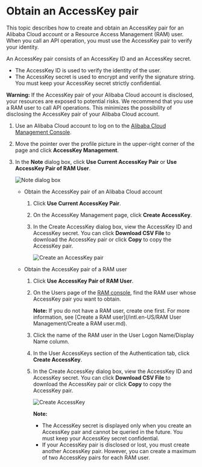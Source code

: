 # Obtain an AccessKey pair

This topic describes how to create and obtain an AccessKey pair for an Alibaba Cloud account or a Resource Access Management \(RAM\) user. When you call an API operation, you must use the AccessKey pair to verify your identity.

An AccessKey pair consists of an AccessKey ID and an AccessKey secret.

-   The AccessKey ID is used to verify the identity of the user.
-   The AccessKey secret is used to encrypt and verify the signature string. You must keep your AccessKey secret strictly confidential.

**Warning:** If the AccessKey pair of your Alibaba Cloud account is disclosed, your resources are exposed to potential risks. We recommend that you use a RAM user to call API operations. This minimizes the possibility of disclosing the AccessKey pair of your Alibaba Cloud account.

1.  Use an Alibaba Cloud account to log on to the [Alibaba Cloud Management Console](https://home-intl.console.aliyun.com/).

2.  Move the pointer over the profile picture in the upper-right corner of the page and click **AccessKey Management**.

3.  In the **Note** dialog box, click **Use Current AccessKey Pair** or **Use AccessKey Pair of RAM User**.

    ![Note dialog box](https://static-aliyun-doc.oss-accelerate.aliyuncs.com/assets/img/en-US/6415559951/p48002.png)

    -   Obtain the AccessKey pair of an Alibaba Cloud account
        1.  Click **Use Current AccessKey Pair**.
        2.  On the AccessKey Management page, click **Create AccessKey**.
        3.  In the Create AccessKey dialog box, view the AccessKey ID and AccessKey secret. You can click **Download CSV File** to download the AccessKey pair or click **Copy** to copy the AccessKey pair.

            ![Create an AccessKey pair](https://static-aliyun-doc.oss-accelerate.aliyuncs.com/assets/img/en-US/6415559951/p48003.png)

    -   Obtain the AccessKey pair of a RAM user
        1.  Click **Use AccessKey Pair of RAM User**.
        2.  On the Users page of the [RAM console](https://ram.console.aliyun.com/users/new), find the RAM user whose AccessKey pair you want to obtain.

            **Note:** If you do not have a RAM user, create one first. For more information, see [Create a RAM user](/intl.en-US/RAM User Management/Create a RAM user.md).

        3.  Click the name of the RAM user in the User Logon Name/Display Name column.
        4.  In the User AccessKeys section of the Authentication tab, click **Create AccessKey**.
        5.  In the Create AccessKey dialog box, view the AccessKey ID and AccessKey secret. You can click **Download CSV File** to download the AccessKey pair or click **Copy** to copy the AccessKey pair.

            ![Create AccessKey](https://static-aliyun-doc.oss-accelerate.aliyuncs.com/assets/img/en-US/6415559951/p48004.png)

            **Note:**

            -   The AccessKey secret is displayed only when you create an AccessKey pair and cannot be queried in the future. You must keep your AccessKey secret confidential.
            -   If your AccessKey pair is disclosed or lost, you must create another AccessKey pair. However, you can create a maximum of two AccessKey pairs for each RAM user.

